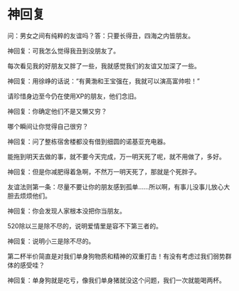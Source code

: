 # 神回复

问：男女之间有纯粹的友谊吗？答：只要长得丑，四海之内皆朋友。 

神回复：可我怎么觉得我丑到没朋友了。 

每次看见我的好朋友又胖了一些，我就感觉我们的友谊又加深了一些。 

神回复：用徐峥的话说：“有黄渤和王宝强在，我就可以演高富帅啦！” 

请珍惜身边至今仍在使用XP的朋友，他们念旧。 

神回复：你确定他们不是又懒又穷？ 

哪个瞬间让你觉得自己很穷？ 

神回复：问了整栋宿舍楼都没有借到细圆的诺基亚充电器。 

能拖到明天去做的事，就不要今天完成，万一明天死了呢，就不用做了，多好。 

神回复：但是你减肥得着急啊，不然万一明天死了，那就是个死胖子。 

友谊法则第一条：尽量不要让你的朋友感到孤单……所以啊，有事儿没事儿放心大胆去烦烦他们。 

神回复：你会发现人家根本没把你当朋友。 

520除以三是除不尽的，说明爱情里是容不下第三者的。 

神回复：说明小三是除不尽的。 

第二杯半价简直是对我们单身狗物质和精神的双重打击！有没有考虑过我们弱势群体的感受哇？ 

神回复：单身狗就是吃亏，像我们单身猪就没这个问题，我们一次就能喝两杯。